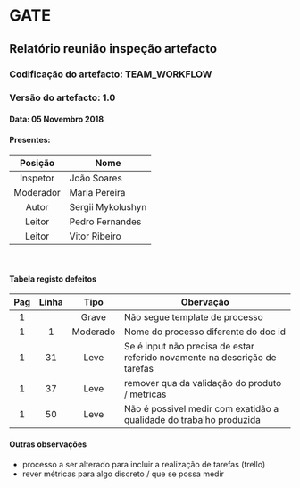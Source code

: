 # GATE
## Relatório reunião inspeção artefacto
### Codificação do artefacto: TEAM_WORKFLOW
### Versão do artefacto: 1.0
#### Data: 05 Novembro 2018
#### Presentes:
|Posição|Nome
|:---:|---
|Inspetor|João Soares
|Moderador|Maria Pereira
|Autor|Sergii Mykolushyn
|Leitor|Pedro Fernandes
|Leitor|Vitor Ribeiro


</br>

#### Tabela registo defeitos
|Pag|Linha|Tipo|Obervação
|:---:|:---:|:---:|---
|1||Grave|Não segue template de processo
|1|1|Moderado|Nome do processo diferente do doc id
|1|31|Leve|Se é input não precisa de estar referido novamente na descrição de tarefas
|1|37|Leve|remover qua da validação do produto / metricas
|1|50|Leve|Não é possivel medir com exatidão a qualidade do trabalho produzida


#### Outras observações
- processo a ser alterado para incluir a realização de tarefas (trello)
- rever métricas para algo discreto / que se possa medir
